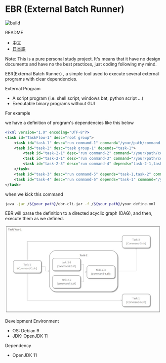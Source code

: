 # EBR (External Batch Runner)

![build](https://img.shields.io/badge/build-passing-green)

README

- [中文](./README.zh_CN.md)
- [日本語](./README.ja_JP.md)

Note: This is a pure personal study project. It's means that it have no design documents and have no the best practices, just coding following my mind.

EBR(External Batch Runner) , a simple tool used to execute several external programs with clear dependencies.

External Program

- A script program (i.e. shell script, windows bat, python script ...)
- Executable binary programs without GUI

For example

we have a definition of program's dependencies like this below

```xml
<?xml version="1.0" encoding="UTF-8"?>
<task id="TaskFlow-1" desc="root group">
    <task id="task-1" desc="run command-1" command="/your/path/command-1.sh"/>
    <task id="task-2" desc="task group-1" depends="task-1">
        <task id="task-2-1" desc="run command-2" command="/your/path/command-2.sh"/>
        <task id="task-2-1" desc="run command-3" command="/your/path/command-3.sh"/>
        <task id="task-2-3" desc="run command-4" depends="task-2-1,task-2-2" command="/your/path/command-4.sh"/>
    </task>
    <task id="task-3" desc="run command-5" depends="task-1,task-2" command="/your/path/command-5.sh"/>
    <task id="task-4" desc="run command-6" depends="task-1" command="/your/path/command-6.sh"/>
</task>
```

when we kick this command

```sh
java -jar /${your_path}/ebr-cli.jar -f /${your_path}/your_define.xml
```

EBR will parse the definition to a directed acyclic graph (DAG), and then, execute them as we defined.

![image](ebr-docs/sample_task_flow.jpg)

Development Environment

- OS: Debian 9
- JDK: OpenJDK 11

Dependency

- OpenJDK 11
